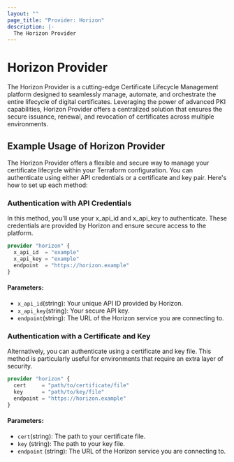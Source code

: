 ```yaml
---
layout: ""
page_title: "Provider: Horizon"
description: |-
  The Horizon Provider
---
```


# Horizon Provider

The Horizon Provider is a cutting-edge Certificate Lifecycle Management platform designed to seamlessly manage,
automate, and orchestrate the entire lifecycle of digital certificates. Leveraging the power of advanced PKI
capabilities, Horizon Provider offers a centralized solution that ensures the secure issuance, renewal, and revocation
of certificates across multiple environments.

## Example Usage of Horizon Provider

The Horizon Provider offers a flexible and secure way to manage your certificate lifecycle within your Terraform
configuration. You can authenticate using either API credentials or a certificate and key pair. Here's how to set up
each method:

### Authentication with API Credentials

In this method, you'll use your x_api_id and x_api_key to authenticate. These credentials are provided by Horizon and
ensure secure access to the platform.

```terraform
provider "horizon" {
  x_api_id  = "example"
  x_api_key = "example"
  endpoint  = "https://horizon.example"
}
```

#### Parameters:

- `x_api_id`(string): Your unique API ID provided by Horizon.
- `x_api_key`(string): Your secure API key.
- `endpoint`(string): The URL of the Horizon service you are connecting to.

### Authentication with a Certificate and Key

Alternatively, you can authenticate using a certificate and key file. This method is particularly useful for
environments that require an extra layer of security.

```terraform
provider "horizon" {
  cert     = "path/to/certificate/file"
  key      = "path/to/key/file"
  endpoint = "https://horizon.example"
}
```

#### Parameters:

- `cert`(string): The path to your certificate file.
- `key` (string): The path to your key file.
- `endpoint` (string): The URL of the Horizon service you are connecting to.

